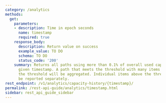 ```yaml
---
category: /analytics
methods:
  get:
    parameters:
    - description: Time in epoch seconds
      name: timestamp
      required: true
    response_body:
      description: Return value on success
      example_value: TO DO
      schema: TO DO
      status_code: '200'
    summary: Returns all paths using more than 0.1% of overall used capacity at a
      given timestamp. A path that meets the threshold with many items smaller than
      the threshold will be aggregated. Individual items above the threshold will
      be reported separately.
rest_endpoint: /v1/analytics/capacity-history/{timestamp}/
permalink: /rest-api-guide/analytics/timestamp.html
sidebar: rest_api_guide_sidebar
---
```

